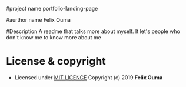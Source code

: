 #project name
portfolio-landing-page

#aurthor name
Felix Ouma

#Description
A readme that talks more about myself. It let's people who don't know me to know more about me

# License & copyright
- Licensed under [MIT LICENCE](LICENCE)
Copyright (c) 2019 **Felix Ouma**

